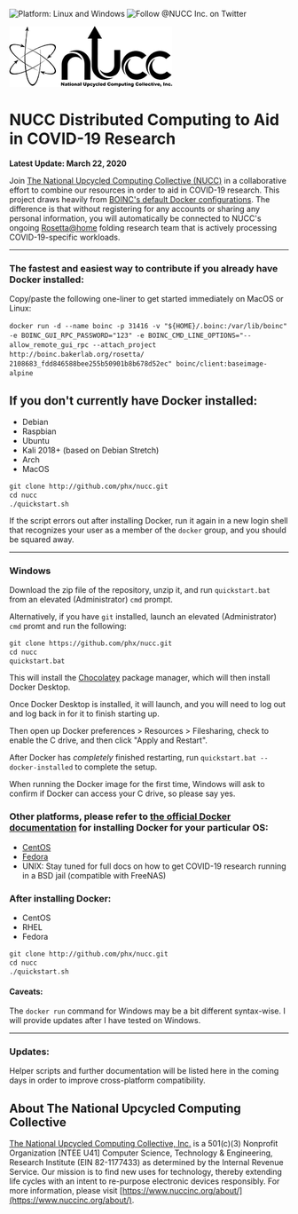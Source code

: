 ![Platform: Linux and Windows](https://img.shields.io/badge/platform-Linux,%20macOS,%20Windows-green)
![Follow @NUCC Inc. on Twitter](https://img.shields.io/twitter/follow/nucc_inc?label=follow&style=social)

![NUCC logo](./logo.png?raw=true)

# NUCC Distributed Computing to Aid in COVID-19 Research

**Latest Update: March 22, 2020**

Join [The National Upcycled Computing Collective (NUCC)](https://www.nuccinc.org/) in a collaborative effort to combine our resources in order to aid in COVID-19 research.
This project draws heavily from [BOINC's default Docker configurations](https://github.com/BOINC/boinc-client-docker).
The difference is that without registering for any accounts or sharing any personal information, you will automatically be connected to NUCC's ongoing [Rosetta@home](https://boinc.bakerlab.org/)
folding research team that is actively processing COVID-19-specific workloads.

---

### The fastest and easiest way to contribute if you already have Docker installed:

Copy/paste the following one-liner to get started immediately on MacOS or Linux:

`docker run -d --name boinc -p 31416 -v "${HOME}/.boinc:/var/lib/boinc" -e BOINC_GUI_RPC_PASSWORD="123" -e BOINC_CMD_LINE_OPTIONS="--allow_remote_gui_rpc --attach_project http://boinc.bakerlab.org/rosetta/ 2108683_fdd846588bee255b50901b8b678d52ec" boinc/client:baseimage-alpine`

## If you don't currently have Docker installed:

- Debian
- Raspbian
- Ubuntu
- Kali 2018+ (based on Debian Stretch)
- Arch
- MacOS

```
git clone http://github.com/phx/nucc.git
cd nucc
./quickstart.sh
```

If the script errors out after installing Docker, run it again in a new login shell that recognizes your user as a member of the `docker` group, and you should be squared away.

---

### Windows

Download the zip file of the repository, unzip it, and run `quickstart.bat` from an elevated (Administrator) `cmd` prompt.

Alternatively, if you have `git` installed, launch an elevated (Administrator) `cmd` promt and run the following:

```
git clone https://github.com/phx/nucc.git
cd nucc
quickstart.bat
```

This will install the [Chocolatey](https://chocolatey.org/) package manager, which will then install Docker Desktop.

Once Docker Desktop is installed, it will launch, and you will need to log out and log back in for it to finish starting up.

Then open up Docker preferences > Resources > Filesharing, check to enable the C drive, and then click "Apply and Restart".

After Docker has *completely* finished restarting, run `quickstart.bat --docker-installed` to complete the setup.

When running the Docker image for the first time, Windows will ask to confirm if Docker can access your C drive, so please say yes.

### Other platforms, please refer to [the official Docker documentation](https://docs.docker.com/install/) for installing Docker for your particular OS:

- [CentOS](https://docs.docker.com/install/linux/docker-ce/centos/)
- [Fedora](https://docs.docker.com/install/linux/docker-ce/fedora/)
- UNIX: Stay tuned for full docs on how to get COVID-19 research running in a BSD jail (compatible with FreeNAS)

### After installing Docker:

- CentOS
- RHEL
- Fedora

```
git clone http://github.com/phx/nucc.git
cd nucc
./quickstart.sh
```

#### Caveats:

The `docker run` command for Windows may be a bit different syntax-wise.  I will provide updates after I have tested on Windows.

---

### Updates:

Helper scripts and further documentation will be listed here in the coming days in order to improve cross-platform compatibility.

## About The National Upcycled Computing Collective

[The National Upcycled Computing Collective, Inc.](http://nuccinc.org) is a 501(c)(3) Nonprofit Organization [NTEE U41] Computer Science, Technology & Engineering, Research Institute (EIN 82-1177433)
as determined by the Internal Revenue Service.  Our mission is to find new uses for technology, thereby extending life cycles with an intent to re-purpose electronic devices responsibly.  For more
information, please visit [https://www.nuccinc.org/about/](https://www.nuccinc.org/about/).
